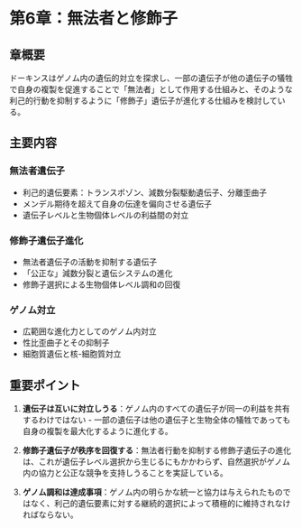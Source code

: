 # 第6章：無法者と修飾子

## 章概要
ドーキンスはゲノム内の遺伝的対立を探求し、一部の遺伝子が他の遺伝子の犠牲で自身の複製を促進することで「無法者」として作用する仕組みと、そのような利己的行動を抑制するように「修飾子」遺伝子が進化する仕組みを検討している。

## 主要内容

### 無法者遺伝子
- 利己的遺伝要素：トランスポゾン、減数分裂駆動遺伝子、分離歪曲子
- メンデル期待を超えて自身の伝達を偏向させる遺伝子
- 遺伝子レベルと生物個体レベルの利益間の対立

### 修飾子遺伝子進化
- 無法者遺伝子の活動を抑制する遺伝子
- 「公正な」減数分裂と遺伝システムの進化
- 修飾子選択による生物個体レベル調和の回復

### ゲノム対立
- 広範囲な進化力としてのゲノム内対立
- 性比歪曲子とその抑制子
- 細胞質遺伝と核-細胞質対立

## 重要ポイント

1. **遺伝子は互いに対立しうる**：ゲノム内のすべての遺伝子が同一の利益を共有するわけではない - 一部の遺伝子は他の遺伝子と生物全体の犠牲であっても自身の複製を最大化するように進化する。

2. **修飾子遺伝子が秩序を回復する**：無法者行動を抑制する修飾子遺伝子の進化は、これが遺伝子レベル選択から生じるにもかかわらず、自然選択がゲノム内の協力と公正な競争を支持しうることを実証している。

3. **ゲノム調和は達成事項**：ゲノム内の明らかな統一と協力は与えられたものではなく、利己的遺伝要素に対する継続的選択によって積極的に維持されなければならない。